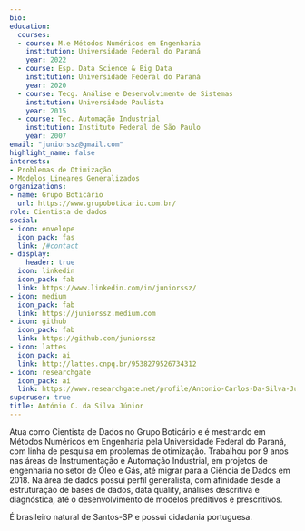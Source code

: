 ```yaml
---
bio:
education:
  courses:
  - course: M.e Métodos Numéricos em Engenharia
    institution: Universidade Federal do Paraná
    year: 2022
  - course: Esp. Data Science & Big Data
    institution: Universidade Federal do Paraná
    year: 2020
  - course: Tecg. Análise e Desenvolvimento de Sistemas
    institution: Universidade Paulista
    year: 2015
  - course: Tec. Automação Industrial
    institution: Instituto Federal de São Paulo
    year: 2007
email: "juniorssz@gmail.com"
highlight_name: false
interests:
- Problemas de Otimização
- Modelos Lineares Generalizados
organizations:
- name: Grupo Boticário
  url: https://www.grupoboticario.com.br/
role: Cientista de dados
social:
- icon: envelope
  icon_pack: fas
  link: /#contact
- display:
    header: true
  icon: linkedin
  icon_pack: fab
  link: https://www.linkedin.com/in/juniorssz/
- icon: medium
  icon_pack: fab
  link: https://juniorssz.medium.com
- icon: github
  icon_pack: fab
  link: https://github.com/juniorssz
- icon: lattes
  icon_pack: ai
  link: http://lattes.cnpq.br/9538279526734312
- icon: researchgate
  icon_pack: ai
  link: https://www.researchgate.net/profile/Antonio-Carlos-Da-Silva-Junior
superuser: true
title: António C. da Silva Júnior
---
```


Atua como Cientista de Dados no Grupo Boticário e é mestrando em Métodos Numéricos em Engenharia pela Universidade Federal do Paraná, com linha de pesquisa em problemas de otimização. Trabalhou por 9 anos nas áreas de Instrumentação e Automação Industrial, em projetos de engenharia no setor de Óleo e Gás, até migrar para a Ciência de Dados em 2018. Na área de dados possui perfil generalista, com afinidade desde a estruturação de bases de dados, data quality, análises descritiva e diagnóstica, até o desenvolvimento de modelos preditivos e prescritivos.

É brasileiro natural de Santos-SP e possui cidadania portuguesa.

<!--
{{< icon name="download" pack="fas" >}} Download my {{< staticref "media/demo_resume.pdf" "newtab" >}}resumé{{< /staticref >}}.
-->
